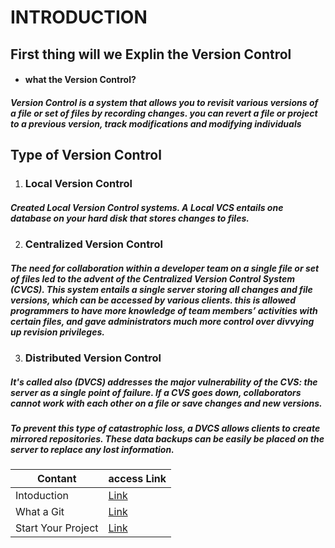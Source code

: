 # INTRODUCTION

## First thing will we Explin the Version Control 

* #### what the Version Control?

##### Version Control is a system that allows you to revisit various versions of a file or set of files by recording changes. you can revert a file or project to a previous version, track modifications and modifying individuals

## Type of Version Control
1. ### Local Version Control
##### Created Local Version Control systems. A Local VCS entails one database on your hard disk that stores changes to files.
2. ### Centralized Version Control
##### The need for collaboration within a developer team on a single file or set of files led to the advent of the Centralized Version Control System (CVCS). This system entails a single server storing all changes and file versions, which can be accessed by various clients. this is allowed programmers to have more knowledge of team members’ activities with certain files, and gave administrators much more control over divvying up revision privileges.
3. ### Distributed Version Control  
##### It's called also **(DVCS)** addresses the major vulnerability of the CVS: the server as a single point of failure. If a CVS goes down, collaborators cannot work with each other on a file or save changes and new versions. 

##### To prevent this type of catastrophic loss, a DVCS allows clients to create mirrored repositories. These data backups can be easily be placed on the server to replace any lost information.



**Contant** | **access Link**
--- | ---
Intoduction | [Link](https://hidayasyam.github.io/Learning-Journal-two/Index)
What a Git | [Link](https://hidayasyam.github.io/Learning-Journal-two/gitInfo)
Start Your Project | [Link](https://hidayasyam.github.io/Learning-Journal-two/Start-Work)
